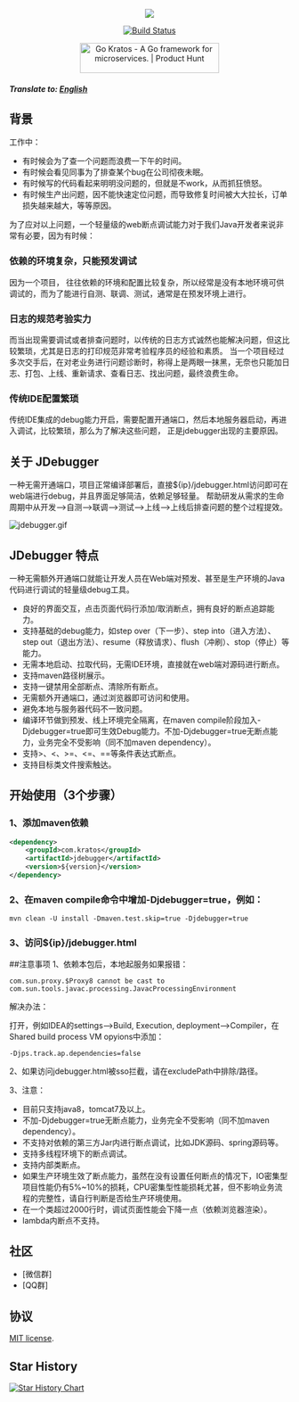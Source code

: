 <p align="center"><a href="https://go-kratos.dev/" target="_blank"><img src="https://github.com/go-kratos/kratos/blob/main/docs/images/kratos-large.png?raw=true"></a></p>

<p align="center">
<a href="https://github.com/go-kratos/kratos/actions"><img src="https://github.com/go-kratos/kratos/workflows/Go/badge.svg" alt="Build Status"></a>
</p>
<p align="center">
<a href="https://www.producthunt.com/posts/go-kratos?utm_source=badge-featured&utm_medium=badge&utm_souce=badge-go-kratos" target="_blank"><img src="https://api.producthunt.com/widgets/embed-image/v1/featured.svg?post_id=306565&theme=light" alt="Go Kratos - A Go framework for microservices. | Product Hunt" style="width: 250px; height: 54px;" width="250" height="54" /></a>
</p>

##### Translate to: [English](README_en.md)

## 背景

工作中：

- 有时候会为了查一个问题而浪费一下午的时间。 
- 有时候会看见同事为了排查某个bug在公司彻夜未眠。
- 有时候写的代码看起来明明没问题的，但就是不work，从而抓狂愤怒。
- 有时候生产出问题，因不能快速定位问题，而导致修复时间被大大拉长，订单损失越来越大，等等原因。

为了应对以上问题，一个轻量级的web断点调试能力对于我们Java开发者来说非常有必要，因为有时候：

### 依赖的环境复杂，只能预发调试
因为一个项目，
往往依赖的环境和配置比较复杂，所以经常是没有本地环境可供调试的，而为了能进行自测、联调、测试，通常是在预发环境上进行。

### 日志的规范考验实力
而当出现需要调试或者排查问题时，以传统的日志方式诚然也能解决问题，但这比较繁琐，尤其是日志的打印规范非常考验程序员的经验和素质。
当一个项目经过多次交手后，在对老业务进行问题诊断时，称得上是两眼一抹黑，无奈也只能加日志、打包、上线、重新请求、查看日志、找出问题，最终浪费生命。

### 传统IDE配置繁琐
传统IDE集成的debug能力开启，需要配置开通端口，然后本地服务器启动，再进入调试，比较繁琐，那么为了解决这些问题， 正是jdebugger出现的主要原因。

## 关于 JDebugger
一种无需开通端口，项目正常编译部署后，直接${ip}/jdebugger.html访问即可在web端进行debug，并且界面足够简洁，依赖足够轻量。 帮助研发从需求的生命周期中从开发-->自测-->联调-->测试-->上线-->上线后排查问题的整个过程提效。

![jdebugger.gif](docs/jdebugger.gif)

## JDebugger 特点

一种无需额外开通端口就能让开发人员在Web端对预发、甚至是生产环境的Java代码进行调试的轻量级debug工具。
 
- 良好的界面交互，点击页面代码行添加/取消断点，拥有良好的断点追踪能力。
- 支持基础的debug能力，如step over（下一步）、step into（进入方法）、step out（退出方法）、resume（释放请求）、flush（冲刷）、stop（停止）等能力。
- 无需本地启动、拉取代码，无需IDE环境，直接就在web端对源码进行断点。 
- 支持maven路径树展示。
- 支持一键禁用全部断点、清除所有断点。    
- 无需额外开通端口，通过浏览器即可访问和使用。
- 避免本地与服务器代码不一致问题。
- 编译环节做到预发、线上环境完全隔离，在maven compile阶段加入-Djdebugger=true即可生效Debug能力。不加-Djdebugger=true无断点能力，业务完全不受影响（同不加maven dependency）。
- 支持>、<、>=、<=、==等条件表达式断点。
- 支持目标类文件搜索触达。

  
## 开始使用（3个步骤）

### 1、添加maven依赖
```xml
<dependency>
    <groupId>com.kratos</groupId>
    <artifactId>jdebugger</artifactId>
    <version>${version}</version>
</dependency>
```
### 2、在maven compile命令中增加-Djdebugger=true，例如：
```text
mvn clean -U install -Dmaven.test.skip=true -Djdebugger=true
```

### 3、访问${ip}/jdebugger.html

##注意事项
1、依赖本包后，本地起服务如果报错：
```text
com.sun.proxy.$Proxy8 cannot be cast to com.sun.tools.javac.processing.JavacProcessingEnvironment
```
解决办法：

打开，例如IDEA的settings–>Build, Execution, deployment–>Compiler，在Shared build process VM opyions中添加：
```text
-Djps.track.ap.dependencies=false
```

2、如果访问jdebugger.html被sso拦截，请在excludePath中排除/路径。

3、注意：

- 目前只支持java8，tomcat7及以上。
- 不加-Djdebugger=true无断点能力，业务完全不受影响（同不加maven dependency）。
- 不支持对依赖的第三方Jar内进行断点调试，比如JDK源码、spring源码等。
- 支持多线程环境下的断点调试。
- 支持内部类断点。  
- 如果生产环境生效了断点能力，虽然在没有设置任何断点的情况下，IO密集型项目性能仍有5%~10%的损耗，CPU密集型性能损耗尤甚，但不影响业务流程的完整性，请自行判断是否给生产环境使用。
- 在一个类超过2000行时，调试页面性能会下降一点（依赖浏览器渲染）。
- lambda内断点不支持。

## 社区
- [微信群]
- [QQ群]

## 协议
[MIT license](./LICENSE).

## Star History

[![Star History Chart](https://api.star-history.com/svg?repos=denoland/deno&type=Date)](https://star-history.com/#denoland/deno)


